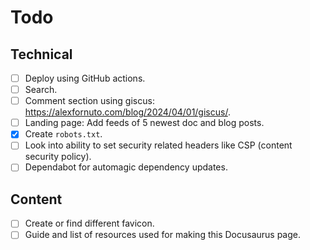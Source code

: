 # Todo

## Technical

* [ ] Deploy using GitHub actions.
* [ ] Search.
* [ ] Comment section using giscus: <https://alexfornuto.com/blog/2024/04/01/giscus/>.
* [ ] Landing page: Add feeds of 5 newest doc and blog posts.
* [x] Create `robots.txt`.
* [ ] Look into ability to set security related headers like CSP (content security policy).
* [ ] Dependabot for automagic dependency updates.

## Content

* [ ] Create or find different favicon.
* [ ] Guide and list of resources used for making this Docusaurus page.
